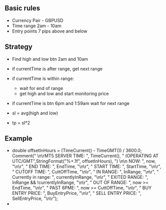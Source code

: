 ## Basic rules

- Currency Pair - GBPUSD
- Time range 2am - 10am
- Entry points 7 pips above and below

## Strategy

- Find high and low btn 2am and 10am
- if currentTime is after range, get next range
- if currentTime is within range:

  - wait for end of range
  - get high and low and start monitoring price

- if currentTime is btn 6pm and 1:59am wait for next range

- sl = avg(high and low)
- tp = sl\*2

## Example

- double offsetInHours = (TimeCurrent() - TimeGMT()) / 3600.0;
  Comment(" \n\rMT5 SERVER TIME: ", TimeCurrent(),
  " (OPERATING AT UTC/GMT",StringFormat("%+.1f", offsetInHours),
  ") \n\n NOW: ", now, "\n\r",
  " END TIME: ", EndTime, "\n\r",
  " START TIME: ", StartTime, "\n\r",
  " CUTOFF TIME: ", CuttOffTime, "\n\r",
  " IN RANGE: ", InRange, "\n\r",
  " Currently in range: ", currentlyInRange, "\n\r",
  " EXITED RANGE: ", InRange && !currentlyInRange, "\n\r",
  " OUT OF RANGE: ", now >= EndTime, "\n\r",
  " PAST 6PME: ", now >= CuttOffTime, "\n\r",
  " BUY ENTRY PRICE: ", BuyEntryPrice, "\n\r",
  " SELL ENTRY PRICE: ", SellEntryPrice, "\n\r");
-

